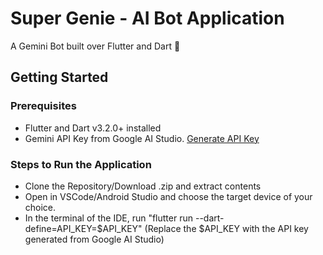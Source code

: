# Super Genie - AI Bot Application

A Gemini Bot built over Flutter and Dart 🚀

## Getting Started

### Prerequisites
- Flutter and Dart v3.2.0+ installed
- Gemini API Key from Google AI Studio. [Generate API Key](https://makersuite.google.com/app/apikey)


### Steps to Run the Application
- Clone the Repository/Download .zip and extract contents
- Open in VSCode/Android Studio and choose the target device of your choice.
- In the terminal of the IDE, run "flutter run --dart-define=API_KEY=$API_KEY" (Replace the $API_KEY with the API key generated from Google AI Studio)
